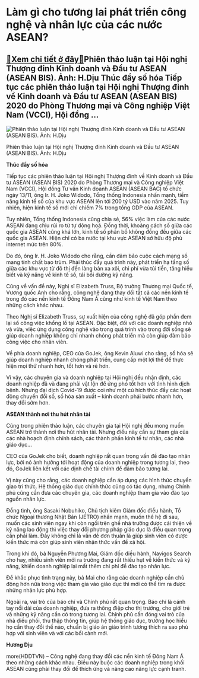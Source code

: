 Làm gì cho tương lai phát triển công nghệ và nhân lực của các nước ASEAN?
=========================================================================

[:gift:Xem chi tiết ở đây:gift:](https://hddtvn.com/lam-gi-cho-tuong-lai-phat-trien-cong-nghe-va-nhan-luc-cua-cac-nuoc-asean/)Phiên thảo luận tại Hội nghị Thượng đỉnh Kinh doanh và Đầu tư ASEAN (ASEAN BIS). Ảnh: H.Dịu Thúc đẩy số hóa Tiếp tục các phiên thảo luận tại Hội nghị Thượng đỉnh về Kinh doanh và Đầu tư ASEAN (ASEAN BIS) 2020 do Phòng Thương mại và Công nghiệp Việt Nam (VCCI), Hội đồng …
-------------------------------------------------------------------------------------------------------------------------------------------------------------------------------------------------------------------------------------------------------------------------------





![Phiên thảo luận tại Hội nghị Thượng đỉnh Kinh doanh và Đầu tư ASEAN (ASEAN BIS). Ảnh: H.Dịu](https://hddtvn.com/wp-content/uploads/2021/01/124276997_2676055069389514_2065126943262741352_n.jpg "Phiên thảo luận tại Hội nghị Thượng đỉnh Kinh doanh và Đầu tư ASEAN (ASEAN BIS). Ảnh: H.Dịu")


Phiên thảo luận tại Hội nghị Thượng đỉnh Kinh doanh và Đầu tư ASEAN (ASEAN BIS). Ảnh: H.Dịu



**Thúc đẩy số hóa**


Tiếp tục các phiên thảo luận tại Hội nghị Thượng đỉnh về Kinh doanh và Đầu tư ASEAN (ASEAN BIS) 2020 do Phòng Thương mại và Công nghiệp Việt Nam (VCCI), Hội đồng Tư vấn Kinh doanh ASEAN (ASEAN BAC) tổ chức ngày 13/11, ông Ir. H. Joko Widodo, Tổng thống Indonesia nhấn mạnh, tiềm năng kinh tế số của khu vực ASEAN lên tới 200 tỷ USD vào năm 2025. Tuy nhiên, hiện kinh tế số mới chỉ chiếm 7% trong tổng GDP của ASEAN.


Tuy nhiên, Tổng thống Indonesia cũng chia sẻ, 56% việc làm của các nước ASEAN đang chịu rủi ro từ tự động hoá. Đồng thời, khoảng cách số giữa các quốc gia ASEAN cũng khá lớn, kinh tế số phân bố không đồng đều giữa các quốc gia ASEAN. Hiện chỉ có ba nước tại khu vực ASEAN sở hữu độ phủ internet mức trên 80%.


Do đó, ông Ir. H. Joko Widodo cho rằng, cần đảm bảo cuộc cách mạng số mang tính chất bao trùm. Phải thúc đẩy quá trình này, phát triển hạ tầng số giữa các khu vực từ đô thị đến làng bản xa xôi, chi phí vừa túi tiền, tăng hiểu biết và kỹ năng về kinh tế số, tái bồi dưỡng kỹ năng.


Cũng về vấn đề này, Nghị sĩ Elizabeth Truss, Bộ trưởng Thương mại Quốc tế, Vương quốc Anh cho rằng, công nghệ đang thay đổi tất cả các nền kinh tế trong đó các nền kinh tế Đông Nam Á cũng như kinh tế Việt Nam theo những cách khác nhau.


Theo Nghị sĩ Elizabeth Truss, sự xuất hiện của công nghệ đã góp phần đem lại số công việc khổng lồ tại ASEAN. Đặc biệt, đối với các doanh nghiệp nhỏ và vừa, việc ứng dụng công nghệ vào trong quá trình vào trong đời sống sẽ giúp doanh nghiệp không chỉ nhanh chóng phát triển mà còn giúp đảm bảo công việc cho nhân viên.


Về phía doanh nghiệp, CEO của GoJek, ông Kevin Aluwi cho rằng, số hóa sẽ giúp doanh nghiệp nhanh chóng phát triển, cung cấp một lợi thế để thực hiện mọi thứ nhanh hơn, tốt hơn và rẻ hơn.


Vì vậy, các chuyên gia và doanh nghiệp tại Hội nghị đều nhận định, các doanh nghiệp đã và đang phải vật lộn để ứng phó tốt hơn với tình hình dịch bệnh. Nhưng đại dịch Covid-19 được coi như một cú hích thúc đẩy các hoạt động chuyển đổi số, số hóa sản xuất – kinh doanh phải bước nhanh hơn, thay đổi sớm hơn.


**ASEAN thành nơi thu hút nhân tài**


Cũng trong phiên thảo luận, các chuyên gia tại Hội nghị đều mong muốn ASEAN trở thành nơi thu hút nhân tài. Nhưng điều này cần sự tham gia của các nhà hoạch định chính sách, các thành phần kinh tế tư nhân, các nhà giáo dục…


CEO của GoJek cho biết, doanh nghiệp rất quan trọng vấn đề đào tạo nhân lực, bởi nó ảnh hưởng tới hoạt động của doanh nghiệp trong tương lai, theo đó, GoJek liên kết với các định chế tài chính để đảm bảo tương lai.


Vị này cũng cho rằng, các doanh nghiệp cần áp dụng các hình thức chuyển giao tri thức. Hệ thống giáo dục chính thức cũng có tác dụng, nhưng Chính phủ cũng cần đưa các chuyên gia, các doanh nghiệp tham gia vào đào tạo nguồn nhân lực.


Đồng tình, ông Sasaki Nobuhiko, Chủ tịch kiêm Giám đốc điều hành, Tổ chức Ngoại thương Nhật Bản (JETRO) nhấn mạnh, muốn thế hệ đi sau, muốn các sinh viên ngay khi còn ngồi trên ghế nhà trường được cải thiện về kỹ năng lao động thì việc thay đổi phương pháp giáo dục là điều quan trọng cần phải làm. Đây không chỉ là vấn đề đơn thuần là giúp sinh viên có được kiến thức mà còn giúp sinh viên nhận thức vấn đề xã hội.


Trong khi đó, bà Nguyễn Phương Mai, Giám đốc điều hành, Navigos Search cho hay, nhiều sinh viên mới ra trường đang rất thiếu hụt về kiến thức và kỹ năng, khiến doanh nghiệp lại mất thêm chi phí để đào tạo nhân lực.


Để khắc phục tình trạng này, bà Mai cho rằng các doanh nghiệp cần chủ động hơn nữa trong việc tham gia vào giáo dục thì mới có thể tìm ra được những nhân lực phù hợp.


Ngoài ra, vai trò của báo chí và Chính phủ rất quan trọng. Báo chí là cánh tay nối dài của doanh nghiệp, đưa ra thông điệp cho thị trường, cho giới trẻ và những kỹ năng cần có trong tương lai. Chính phủ cần đóng vai trò của nhà điều phối, thu thập thông tin, giúp hệ thống giáo dục, trường học hiểu họ cần thay đổi thế nào, chuẩn bị giáo án giáo trình tương thích ra sao phù hợp với sinh viên và với các bối cảnh mới.




**Hương Dịu**



more(HDDTVN) – Công nghệ đang thay đổi các nền kinh tế Đông Nam Á theo những cách khác nhau. Điều này buộc các doanh nghiệp trong khối ASEAN cũng phải thay đổi để thích ứng và nâng cao năng lực cạnh tranh.

